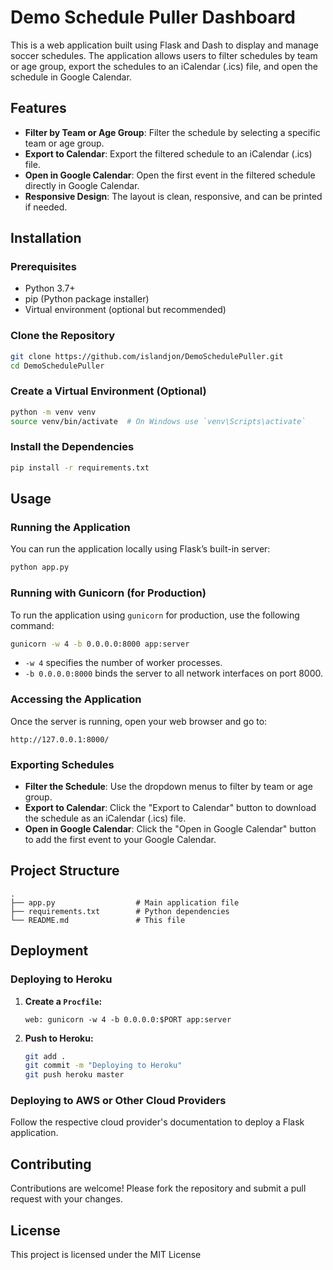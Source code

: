 # Demo Schedule Puller Dashboard

This is a web application built using Flask and Dash to display and manage soccer schedules. The application allows users to filter schedules by team or age group, export the schedules to an iCalendar (.ics) file, and open the schedule in Google Calendar.

## Features

- **Filter by Team or Age Group**: Filter the schedule by selecting a specific team or age group.
- **Export to Calendar**: Export the filtered schedule to an iCalendar (.ics) file.
- **Open in Google Calendar**: Open the first event in the filtered schedule directly in Google Calendar.
- **Responsive Design**: The layout is clean, responsive, and can be printed if needed.

## Installation

### Prerequisites

- Python 3.7+
- pip (Python package installer)
- Virtual environment (optional but recommended)

### Clone the Repository

```bash
git clone https://github.com/islandjon/DemoSchedulePuller.git
cd DemoSchedulePuller
```

### Create a Virtual Environment (Optional)

```bash
python -m venv venv
source venv/bin/activate  # On Windows use `venv\Scripts\activate`
```

### Install the Dependencies

```bash
pip install -r requirements.txt
```

## Usage

### Running the Application

You can run the application locally using Flask’s built-in server:

```bash
python app.py
```

### Running with Gunicorn (for Production)

To run the application using `gunicorn` for production, use the following command:

```bash
gunicorn -w 4 -b 0.0.0.0:8000 app:server
```

- `-w 4` specifies the number of worker processes.
- `-b 0.0.0.0:8000` binds the server to all network interfaces on port 8000.

### Accessing the Application

Once the server is running, open your web browser and go to:

```
http://127.0.0.1:8000/
```

### Exporting Schedules

- **Filter the Schedule**: Use the dropdown menus to filter by team or age group.
- **Export to Calendar**: Click the "Export to Calendar" button to download the schedule as an iCalendar (.ics) file.
- **Open in Google Calendar**: Click the "Open in Google Calendar" button to add the first event to your Google Calendar.

## Project Structure

```
.
├── app.py                  # Main application file
├── requirements.txt        # Python dependencies
└── README.md               # This file
```

## Deployment

### Deploying to Heroku

1. **Create a `Procfile`:**

    ```
    web: gunicorn -w 4 -b 0.0.0.0:$PORT app:server
    ```

2. **Push to Heroku:**

    ```bash
    git add .
    git commit -m "Deploying to Heroku"
    git push heroku master
    ```

### Deploying to AWS or Other Cloud Providers

Follow the respective cloud provider's documentation to deploy a Flask application.

## Contributing

Contributions are welcome! Please fork the repository and submit a pull request with your changes.

## License

This project is licensed under the MIT License